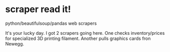 # scraper read it!
python/beautifulsoup/pandas web scrapers

It's your lucky day. I got 2 scrapers going here. 
One checks inventory/prices for specialized 3D printing filament. Another pulls graphics cards fron Newegg. 
